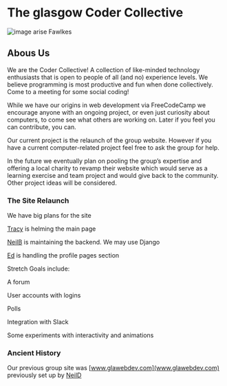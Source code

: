 # The glasgow Coder Collective

![image arise Fawlkes](https://upload.wikimedia.org/wikipedia/commons/thumb/a/a1/Mozilla_Phoenix_logo_vector.svg/500px-Mozilla_Phoenix_logo_vector.svg.png)

## Abous Us

We are the Coder Collective! A collection of like-minded technology enthusiasts that is open to people of all (and no) experience levels. We believe programming is most productive and fun when done collectively. Come to a meeting for some social coding!

While we have our origins in web development via FreeCodeCamp we encourage anyone with an ongoing project, or even just curiosity about computers, to come see what others are working on. Later if you feel you can contribute, you can.

Our current project is the relaunch of the group website. However if you have a current computer-related project feel free to ask the group for help.

In the future we eventually plan on pooling the group’s expertise and offering a local charity to revamp their website which would serve as a learning exercise and team project and would give back to the community. Other project ideas will be considered.


### The Site Relaunch

We have big plans for the site

[Tracy](https://github.com/verde79) is helming the main page

[NeilB](https://github.com/conesco3) is maintaining the backend. We may use Django

[Ed](https://github.com/L3gomancer) is handling the profile pages section

Stretch Goals include:

A forum

User accounts with logins

Polls

Integration with Slack

Some experiments with interactivity and animations



### Ancient History

Our previous group site was [www.glawebdev.com](www.glawebdev.com)
previously set up by [NeilD](https://github.com/neildocherty)




